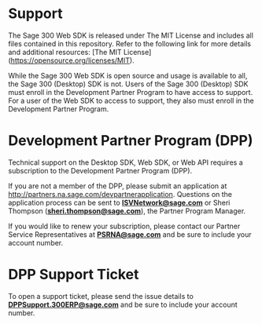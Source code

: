 # Support

The Sage 300 Web SDK is released under The MIT License and includes all files 
contained in this repository. Refer to the following link for more details 
and additional resources: [The MIT License] (https://opensource.org/licenses/MIT). 

While the Sage 300 Web SDK is open source and usage is available to all, the 
Sage 300 (Desktop) SDK is not. Users of the Sage 300 (Desktop) SDK must enroll in 
the Development Partner Program to have access to support. For a user of the 
Web SDK to access to support, they also must enroll in the Development Partner Program.

# Development Partner Program (DPP)

Technical support on the Desktop SDK, Web SDK, or Web API requires a subscription 
to the Development Partner Program (DPP). 

If you are not a member of the DPP, please submit an application 
at http://partners.na.sage.com/devpartnerapplication. Questions on the application 
process can be sent to **ISVNetwork@sage.com** or Sheri Thompson (**sheri.thompson@sage.com**), 
the Partner Program Manager. 

If you would like to renew your subscription, please contact 
our Partner Service Representatives at **PSRNA@sage.com** and be sure to include 
your account number.

# DPP Support Ticket

To open a support ticket, please send the issue details 
to **DPPSupport.300ERP@sage.com** and be sure to include your account number.